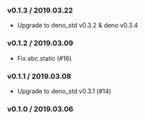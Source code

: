 ### v0.1.3 / 2019.03.22

- Upgrade to deno_std v0.3.2 & deno v0.3.4

### v0.1.2 / 2019.03.09

- Fix abc.static (#16)

### v0.1.1 / 2019.03.08

- Upgrade to deno_std v0.3.1 (#14)

### v0.1.0 / 2019.03.06
